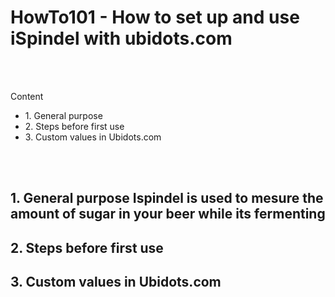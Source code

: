 <h1>HowTo101 - How to set up and use iSpindel with ubidots.com</h1>
</br>
</br>

Content


<ul>
  <li>1. General purpose </li>
  <li>2. Steps before first use</li>
  <li>3. Custom values in Ubidots.com</li>
</ul>

</br>
</br>

<h2>1. General purpose</h/2>
Ispindel is used to mesure the amount of sugar in your beer while its fermenting

<h2>2. Steps before first use</h/2>



<h2>3. Custom values in Ubidots.com</h/2>


